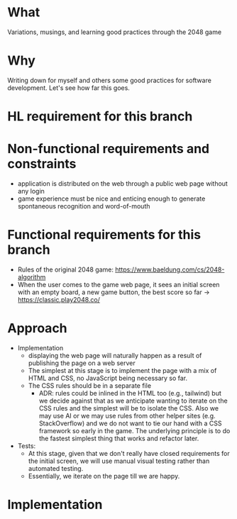 # What
Variations, musings, and learning good practices through the 2048 game

# Why
Writing down for myself and others some good practices for software development. Let's see how far this goes.

# HL requirement for this branch

# Non-functional requirements and constraints
- application is distributed on the web through a public web page without any login
- game experience must be nice and enticing enough to generate spontaneous recognition and word-of-mouth

# Functional requirements for this branch
- Rules of the original 2048 game: https://www.baeldung.com/cs/2048-algorithm
- When the user comes to the game web page, it sees an initial screen with an empty board, a new game button, the best score so far -> https://classic.play2048.co/

# Approach
- Implementation
  - displaying  the web page will naturally happen as a result of publishing the page on a web server
  - The simplest at this stage is to implement the page with a mix of HTML and CSS, no JavaScript being necessary so far.
  - The CSS rules should be in a separate file
    - ADR: rules could be inlined in the HTML too (e.g., tailwind) but we decide against that as we anticipate wanting to iterate on the CSS rules and the simplest will be to isolate the CSS. Also we may use AI or we may use rules from other helper sites (e.g. StackOverflow) and we do not want to tie our hand with a CSS framework so early in the game. The underlying principle is to do the fastest simplest thing that works and refactor later.
- Tests:
  - At this stage, given that we don't really have closed requirements for the initial screen, we will use manual visual testing rather than automated testing.
  - Essentially, we iterate on the page till we are happy.

# Implementation
